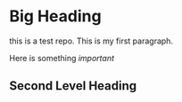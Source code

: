 # Big Heading
this is a test repo. This is my first paragraph. 

Here is something *important*

## Second Level Heading 

